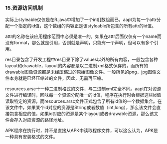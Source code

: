 ### 15.资源访问机制

实际上styleable仅仅是在R.java中增加了一个int[]数组而已，aapt为每一个attr分配一个指定的id值，这个数组的内容正是该styleable所包含的所有attr的id值。

attr的名称在该应用程序范围中必须是唯一的。如果在attr后面仅仅有一个name而没有format，那么就是引用，否则就是声明，只能有一个声明，但可以有多个引用。

res目录包含了开发工程中res目录下除了values以外的所有内容，一般包含各种layout和drawable，layout的内容都是以二进制xml格式保存的，而所有的drawable图像资源都是未经压缩过的原始图像文件。一般所见的png，jpg图像文件本身就是已经压缩过的文件，因此，无需再压缩。

resources.arsc十一种二进制格式的文件，与二进制xml完全不同。aapt在对资源文件进行编译时，回味每一个资源分配唯一的id值，程序在执行时会根据这些id值读取特定的资源，而resources.arsc文件正式包含了所有id值的一个数据集合。在该文件中，如果某个id对应的资源是String或者数值（int,long），那么该文件会直接包含相应的值，如果id对应的资源是某个layout或者drawable资源，那么该文件会存入对应资源的路径地址。

APK程序在执行时，并不是直接从APK中读取程序文件，可以这么认为，APK是一种具有安装格式的文件。